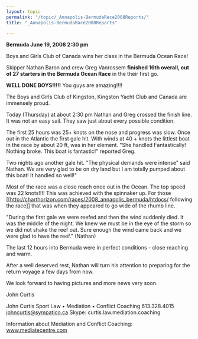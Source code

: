 ```yaml
---
layout: topic
permalink: "/topic/_Annapolis-BermudaRace2008Reports/"
title: "_Annapolis-BermudaRace2008Reports"

---
```


**Bermuda June 19, 2008  2:30 pm**

Boys and Girls Club of Canada wins her class in the Bermuda Ocean Race!

Skipper Nathan Baron and crew Greg Vanrossem **finished 16th overall, out of 27 starters in the Bermuda Ocean Race** in the their first go.

**WELL DONE BOYS!!!!!**  You guys are amazing!!!!

The Boys and Girls Club of Kingston, Kingston Yacht Club and Canada are immensely proud.

Today (Thursday) at about 2:30 pm Nathan and Greg crossed the finish line.   It was not an easy sail.  They saw just about every possible condition.

The first 25 hours was 25+ knots on the nose and progress was slow. Once out in the Atlantic the first gale hit.  With winds at 40 + knots the littlest boat in the race by about 20 ft, was in her element.  "She handled Fantastically!  Nothing broke.  This boat is fantastic!" reported Greg.

Two nights ago another gale hit.  "The physical demands were intense" said Nathan.  We are very glad to be on dry land but I am totally pumped about this boat!  It handled so well!"

Most of the race was a close reach once out in the Ocean.  The top speed was 22 knots!!!!  This was achieved with the spinnaker up.  For those [[http://charthorizon.com/races/2008_annapolis_bermuda/htdocs/ following the race]] that was when they appeared to go wide of the rhumb line.

"During the first gale we were reefed and then the wind suddenly died. It was the middle of the night.  We knew we must be in the eye of the storm so we did not shake the reef out.  Sure enough the wind came back and we were glad to have the reef." (Nathan)

The last 12 hours into Bermuda were in perfect conditions - close reaching and warm.

After a well deserved rest, Nathan will turn his attention to preparing for the return voyage a few days from now.

We look forward to having pictures and more news very soon.

John Curtis


John Curtis
Sport Law &#9642; Mediation &#9642; Conflict Coaching
613.328.4015
johncurtis@sympatico.ca
Skype: curtis.law.mediation.coaching

Information about Mediation and Conflict Coaching: www.mediatecentre.com

